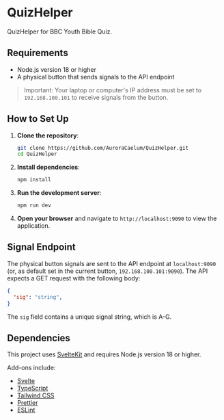 # QuizHelper

QuizHelper for BBC Youth Bible Quiz.

## Requirements
- Node.js version 18 or higher
- A physical button that sends signals to the API endpoint
> Important: Your laptop or computer's IP address must be set to `192.168.100.101` to receive signals from the button.

## How to Set Up
1. **Clone the repository**:
    ```bash
    git clone https://github.com/AuroraCaelum/QuizHelper.git
    cd QuizHelper
    ```

2. **Install dependencies**:
    ```bash
    npm install
    ```

3. **Run the development server**:
    ```bash
    npm run dev
    ```

4. **Open your browser** and navigate to `http://localhost:9090` to view the application.

## Signal Endpoint

The physical button signals are sent to the API endpoint at `localhost:9090` (or, as default set in the current button, `192.168.100.101:9090`). The API expects a GET request with the following body:

```json
{
  "sig": "string",
}
```

The `sig` field contains a unique signal string, which is A-G.

## Dependencies

This project uses [SvelteKit](https://kit.svelte.dev/) and requires Node.js version 18 or higher.

Add-ons include:
- [Svelte](https://svelte.dev/)
- [TypeScript](https://www.typescriptlang.org/)
- [Tailwind CSS](https://tailwindcss.com/)
- [Prettier](https://prettier.io/)
- [ESLint](https://eslint.org/)
